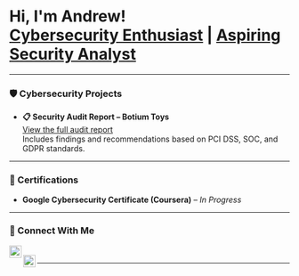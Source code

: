 <h1>Hi, I'm Andrew!<br/>
<a href="https://github.com/YOUR-GITHUB-HANDLE">Cybersecurity Enthusiast</a> | <a href="https://linkedin.com/in/YOUR-LINKEDIN">Aspiring Security Analyst</a>
</h1>

---

### 🛡️ Cybersecurity Projects

- **📋 Security Audit Report – Botium Toys**  
  [View the full audit report](https://github.com/AndrewJones-CyberSec/Security-Audit-Report)  
  Includes findings and recommendations based on PCI DSS, SOC, and GDPR standards.


---

### 📜 Certifications

- **Google Cybersecurity Certificate (Coursera)** – *In Progress*  

---


### 🤝 Connect With Me

[<img align="left" alt="LinkedIn" width="22px" src="https://cdn.jsdelivr.net/npm/simple-icons@v3/icons/linkedin.svg" />][linkedin]  
[<img align="left" alt="GitHub" width="22px" src="https://cdn.jsdelivr.net/npm/simple-icons@v3/icons/github.svg" />][github]

[linkedin]: www.linkedin.com/in/andrew-jones-689811344
[github]: https://github.com/AndrewJones-CyberSec

---
